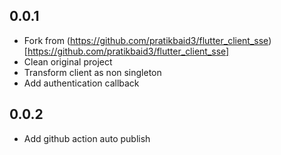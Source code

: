 ## 0.0.1

- Fork from (https://github.com/pratikbaid3/flutter_client_sse)[https://github.com/pratikbaid3/flutter_client_sse]
- Clean original project
- Transform client as non singleton
- Add authentication callback

## 0.0.2

- Add github action auto publish
